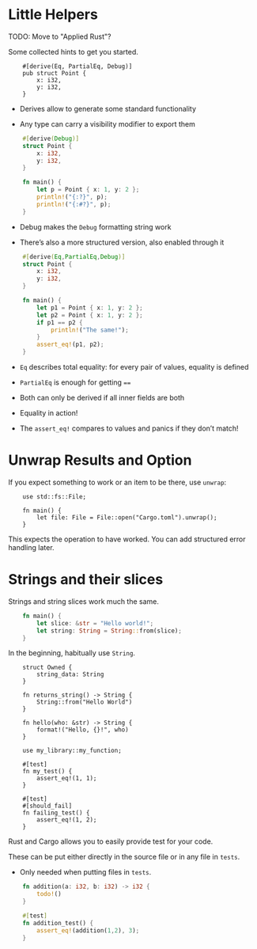 # Little Helpers

TODO: Move to "Applied Rust"?

Some collected hints to get you started.

```rust, ignore
    #[derive(Eq, PartialEq, Debug)] 
    pub struct Point { 
        x: i32,
        y: i32,
    }
```

-   Derives allow to generate some standard functionality

-   Any type can carry a visibility modifier to export them

<!-- -->
```rust
    #[derive(Debug)]
    struct Point {
        x: i32,
        y: i32,
    }

    fn main() {
        let p = Point { x: 1, y: 2 };
        println!("{:?}", p); 
        println!("{:#?}", p); 
    }
```

-   Debug makes the `Debug` formatting string work

-   There’s also a more structured version, also enabled through it

<!-- -->
```rust
    #[derive(Eq,PartialEq,Debug)]  
    struct Point {
        x: i32, 
        y: i32,
    }

    fn main() {
        let p1 = Point { x: 1, y: 2 };
        let p2 = Point { x: 1, y: 2 };
        if p1 == p2 { 
            println!("The same!");
        }
        assert_eq!(p1, p2); 
    }
```
-   `Eq` describes total equality: for every pair of values, equality is
    defined

-   `PartialEq` is enough for getting `==`

-   Both can only be derived if all inner fields are both

-   Equality in action!

-   The `assert_eq!` compares to values and panics if they don’t match!

Unwrap Results and Option
=========================

If you expect something to work or an item to be there, use `unwrap`:

```rust,does_not_compile,ignore
    use std::fs::File;

    fn main() {
        let file: File = File::open("Cargo.toml").unwrap();
    }
```

This expects the operation to have worked. You can add structured error
handling later.

Strings and their slices
========================

Strings and string slices work much the same.
```rust
    fn main() {
        let slice: &str = "Hello world!";
        let string: String = String::from(slice);
    }
```
In the beginning, habitually use `String`.
```rust,ignore
    struct Owned {
        string_data: String
    }

    fn returns_string() -> String {
        String::from("Hello World")
    }

    fn hello(who: &str) -> String {
        format!("Hello, {}!", who)
    }

    use my_library::my_function; 

    #[test]
    fn my_test() {
        assert_eq!(1, 1);
    }

    #[test]
    #[should_fail]
    fn failing_test() {
        assert_eq!(1, 2);
    }
```

Rust and Cargo allows you to easily provide test for your code.

These can be put either directly in the source file or in any file in
`tests`.

-   Only needed when putting files in `tests`.

<!-- -->
```rust
    fn addition(a: i32, b: i32) -> i32 {
        todo!()
    }

    #[test]
    fn addition_test() {
        assert_eq!(addition(1,2), 3);
    }
```
